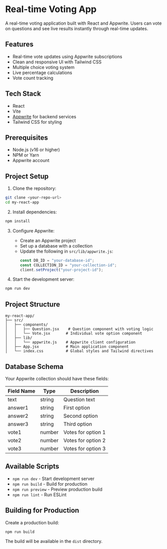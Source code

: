 # Real-time Voting App

A real-time voting application built with React and Appwrite. Users can vote on questions and see live results instantly through real-time updates.

## Features

- Real-time vote updates using Appwrite subscriptions
- Clean and responsive UI with Tailwind CSS
- Multiple choice voting system
- Live percentage calculations
- Vote count tracking

## Tech Stack

- React
- Vite
- [Appwrite](https://appwrite.io) for backend services
- Tailwind CSS for styling

## Prerequisites

- Node.js (v16 or higher)
- NPM or Yarn
- Appwrite account

## Project Setup

1. Clone the repository:
```bash
git clone <your-repo-url>
cd my-react-app
```

2. Install dependencies:
```bash
npm install
```

3. Configure Appwrite:
   - Create an Appwrite project
   - Set up a database with a collection
   - Update the following in `src/lib/appwrite.js`:
     ```javascript
     const DB_ID = "your-database-id";
     const COLLECTION_ID = "your-collection-id";
     client.setProject("your-project-id");
     ```

4. Start the development server:
```bash
npm run dev
```

## Project Structure

```
my-react-app/
├── src/
│   ├── components/
│   │   ├── Question.jsx    # Question component with voting logic
│   │   └── Vote.jsx       # Individual vote option component
│   ├── lib/
│   │   └── appwrite.js    # Appwrite client configuration
│   ├── App.jsx            # Main application component
│   └── index.css          # Global styles and Tailwind directives
```

## Database Schema

Your Appwrite collection should have these fields:

| Field Name | Type   | Description           |
|------------|--------|-----------------------|
| text       | string | Question text         |
| answer1    | string | First option         |
| answer2    | string | Second option        |
| answer3    | string | Third option         |
| vote1      | number | Votes for option 1   |
| vote2      | number | Votes for option 2   |
| vote3      | number | Votes for option 3   |

## Available Scripts

- `npm run dev` - Start development server
- `npm run build` - Build for production
- `npm run preview` - Preview production build
- `npm run lint` - Run ESLint

## Building for Production

Create a production build:
```bash
npm run build
```

The build will be available in the `dist` directory.

